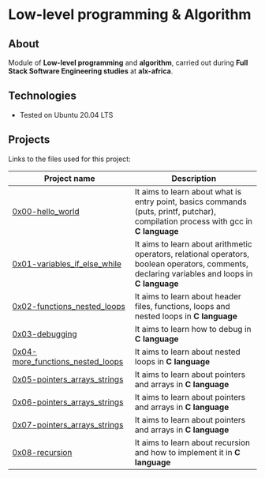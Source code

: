 # Low-level programming & Algorithm

## About
Module of **Low-level programming** and **algorithm**, carried out during **Full Stack Software Engineering studies** at **alx-africa**.

## Technologies
* Tested on Ubuntu 20.04 LTS

## Projects
Links to the files used for this project:

| Project name | Description |
| ------------ | ----------- |
| [0x00-hello_world](./0x00-hello_world) | It aims to learn about what is entry point, basics commands (puts, printf, putchar), compilation process with gcc in **C language** |
| [0x01-variables_if_else_while](./0x01-variables_if_else_while) | It aims to learn about arithmetic operators, relational operators, boolean operators, comments, declaring variables and loops in **C language** |
| [0x02-functions_nested_loops](./0x02-functions_nested_loops) | It aims to learn about header files, functions, loops and nested loops in **C language** |
| [0x03-debugging](./0x03-debugging) | It aims to learn how to debug in **C language** |
| [0x04-more_functions_nested_loops](./0x04-more_functions_nested_loops) | It aims to learn about nested loops in **C language** |
| [0x05-pointers_arrays_strings](./0x05-pointers_arrays_strings) | It aims to learn about pointers and arrays in **C language** |
| [0x06-pointers_arrays_strings](./0x06-pointers_arrays_strings) | It aims to learn about pointers and arrays in **C language** |
| [0x07-pointers_arrays_strings](./0x07-pointers_arrays_strings) | It aims to learn about pointers and arrays in **C language** |
| [0x08-recursion](./0x08-recursion) | It aims to learn about recursion and how to implement it in **C language** |
